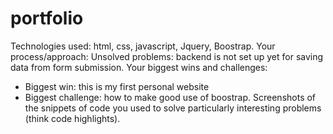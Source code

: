 # portfolio

Technologies used: html, css, javascript, Jquery, Boostrap.
Your process/approach: 
Unsolved problems: backend is not set up yet for saving data from form submission.
Your biggest wins and challenges:
 - Biggest win: this is my first personal website
 - Biggest challenge: how to make good use of boostrap.
Screenshots of the snippets of code you used to solve particularly interesting problems (think code highlights).
